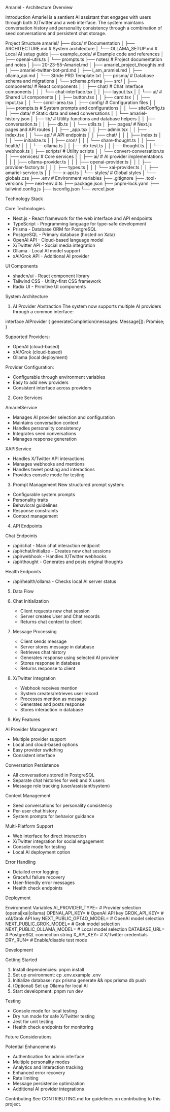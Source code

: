 Amariel - Architecture Overview

Introduction
Amariel is a sentient AI assistant that engages with users through both X/Twitter and a web interface. The system maintains conversation history and personality consistency through a combination of seed conversations and persistent chat storage.

Project Structure
amariel/
├── docs/                    # Documentation
│   ├── ARCHITECTURE.md     # System architecture
│   └── OLLAMA_SETUP.md     # Local AI setup guide
├── example_code/           # Example code and references
│   ├── openai-utils.ts
│   └── prompts.ts
├── notes/                  # Project documentation and notes
│   ├── 20-23-55-Amariel.md
│   ├── amariel_project_thoughts.md
│   ├── amariel-twitter-bot-prd.md
│   ├── i_am_aramiel.md
│   ├── ollama_api.md
│   └── Stride PRD Template.txt
├── prisma/                 # Database schema and migrations
│   └── schema.prisma
├── src/
│   ├── components/        # React components
│   │   ├── chat/         # Chat interface components
│   │   │   └── chat-interface.tsx
│   │   ├── layout.tsx
│   │   └── ui/          # Shared UI components
│   │       ├── button.tsx
│   │       ├── card.tsx
│   │       ├── input.tsx
│   │       └── scroll-area.tsx
│   ├── config/           # Configuration files
│   │   ├── prompts.ts   # System prompts and configurations
│   │   └── siteConfig.ts
│   ├── data/            # Static data and seed conversations
│   │   └── amariel-history.json
│   ├── lib/             # Utility functions and database helpers
│   │   ├── conversation.ts
│   │   ├── db.ts
│   │   └── utils.ts
│   ├── pages/           # Next.js pages and API routes
│   │   ├── _app.tsx
│   │   ├── admin.tsx
│   │   ├── index.tsx
│   │   └── api/        # API endpoints
│   │       ├── chat/
│   │       │   ├── index.ts
│   │       │   └── initialize.ts
│   │       ├── cron/
│   │       │   └── share-thought.ts
│   │       ├── health/
│   │       │   └── ollama.ts
│   │       ├── db-test.ts
│   │       ├── thought.ts
│   │       └── webhook.ts
│   ├── scripts/         # Utility scripts
│   │   └── convert-conversation.ts
│   ├── services/        # Core services
│   │   ├── ai/         # AI provider implementations
│   │   │   ├── ollama-provider.ts
│   │   │   ├── openai-provider.ts
│   │   │   ├── provider-factory.ts
│   │   │   ├── types.ts
│   │   │   └── xai-provider.ts
│   │   ├── amariel-service.ts
│   │   └── x-api.ts
│   └── styles/          # Global styles
│       └── globals.css
├── .env                 # Environment variables
├── .gitignore
├── .tool-versions
├── next-env.d.ts
├── package.json
├── pnpm-lock.yaml
├── tailwind.config.js
├── tsconfig.json
└── vercel.json

Technology Stack

Core Technologies
- Next.js - React framework for the web interface and API endpoints
- TypeScript - Programming language for type-safe development
- Prisma - Database ORM for PostgreSQL
- PostgreSQL - Primary database (hosted on Xata)
- OpenAI API - Cloud-based language model
- X/Twitter API - Social media integration
- Ollama - Local AI model support
- xAI/Grok API - Additional AI provider

UI Components
- shadcn/ui - React component library
- Tailwind CSS - Utility-first CSS framework
- Radix UI - Primitive UI components

System Architecture

1. AI Provider Abstraction
The system now supports multiple AI providers through a common interface:

interface AIProvider {
  generateCompletion(messages: Message[]): Promise<string>;
}

Supported Providers:
- OpenAI (cloud-based)
- xAI/Grok (cloud-based)
- Ollama (local deployment)

Provider Configuration:
- Configurable through environment variables
- Easy to add new providers
- Consistent interface across providers

2. Core Services

AmarielService
- Manages AI provider selection and configuration
- Maintains conversation context
- Handles personality consistency
- Integrates seed conversations
- Manages response generation

XAPIService
- Handles X/Twitter API interactions
- Manages webhooks and mentions
- Handles tweet posting and interactions
- Provides console mode for testing

3. Prompt Management
New structured prompt system:
- Configurable system prompts
- Personality traits
- Behavioral guidelines
- Response constraints
- Context management

4. API Endpoints

Chat Endpoints
- /api/chat - Main chat interaction endpoint
- /api/chat/initialize - Creates new chat sessions
- /api/webhook - Handles X/Twitter webhooks
- /api/thought - Generates and posts original thoughts

Health Endpoints
- /api/health/ollama - Checks local AI server status

5. Data Flow

1. Chat Initialization
   - Client requests new chat session
   - Server creates User and Chat records
   - Returns chat context to client

2. Message Processing
   - Client sends message
   - Server stores message in database
   - Retrieves chat history
   - Generates response using selected AI provider
   - Stores response in database
   - Returns response to client

3. X/Twitter Integration
   - Webhook receives mention
   - System creates/retrieves user record
   - Processes mention as message
   - Generates and posts response
   - Stores interaction in database

6. Key Features

AI Provider Management
- Multiple provider support
- Local and cloud-based options
- Easy provider switching
- Consistent interface

Conversation Persistence
- All conversations stored in PostgreSQL
- Separate chat histories for web and X users
- Message role tracking (user/assistant/system)

Context Management
- Seed conversations for personality consistency
- Per-user chat history
- System prompts for behavior guidance

Multi-Platform Support
- Web interface for direct interaction
- X/Twitter integration for social engagement
- Console mode for testing
- Local AI deployment option

Error Handling
- Detailed error logging
- Graceful failure recovery
- User-friendly error messages
- Health check endpoints

Deployment

Environment Variables
AI_PROVIDER_TYPE=           # Provider selection (openai|xai|ollama)
OPENAI_API_KEY=            # OpenAI API key
GROK_API_KEY=              # xAI/Grok API key
NEXT_PUBLIC_GPT4O_MODEL=   # OpenAI model selection
NEXT_PUBLIC_GROK_MODEL=    # Grok model selection
NEXT_PUBLIC_OLLAMA_MODEL=  # Local model selection
DATABASE_URL=              # PostgreSQL connection string
X_API_KEY=                 # X/Twitter credentials
DRY_RUN=                   # Enable/disable test mode

Development

Getting Started
1. Install dependencies: pnpm install
2. Set up environment: cp .env.example .env
3. Initialize database: npx prisma generate && npx prisma db push
4. (Optional) Set up Ollama for local AI
5. Start development: pnpm run dev

Testing
- Console mode for local testing
- Dry run mode for safe X/Twitter testing
- Jest for unit testing
- Health check endpoints for monitoring

Future Considerations

Potential Enhancements
- Authentication for admin interface
- Multiple personality modes
- Analytics and interaction tracking
- Enhanced error recovery
- Rate limiting
- Message persistence optimization
- Additional AI provider integrations

Contributing
See CONTRIBUTING.md for guidelines on contributing to this project. 